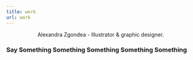 ```yaml
---
title: work
url: work
---
```


<div align="center">
	<p>
        Alexandra Zgondea - Illustrator & graphic designer.
	</p>
</div>


### Say Something Something Something Something Something ###
